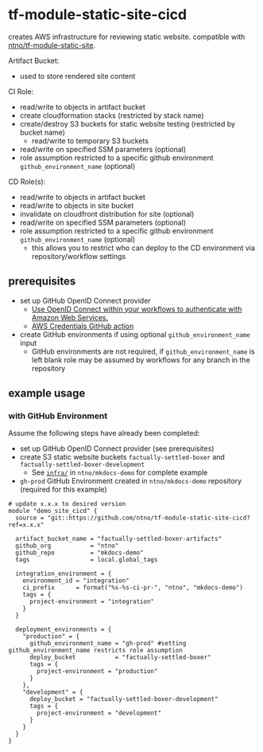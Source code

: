 # tf-module-static-site-cicd
creates AWS infrastructure for reviewing static website.  compatible with [ntno/tf-module-static-site](https://github.com/ntno/tf-module-static-site).

Artifact Bucket:
  - used to store rendered site content

CI Role:
  - read/write to objects in artifact bucket
  - create cloudformation stacks (restricted by stack name)
  - create/destroy S3 buckets for static website testing (restricted by bucket name)
    - read/write to temporary S3 buckets
  - read/write on specified SSM parameters (optional)
  - role assumption restricted to a specific github environment `github_environment_name` (optional)
  
CD Role(s):
  - read/write to objects in artifact bucket
  - read/write to objects in site bucket
  - invalidate on cloudfront distribution for site (optional)
  - read/write on specified SSM parameters (optional)
  - role assumption restricted to a specific github environment `github_environment_name` (optional)
    - this allows you to restrict who can deploy to the CD environment via repository/workflow settings

## prerequisites
- set up GitHub OpenID Connect provider
  - [Use OpenID Connect within your workflows to authenticate with Amazon Web Services.](https://docs.github.com/en/actions/deployment/security-hardening-your-deployments/configuring-openid-connect-in-amazon-web-services) 
  - [AWS Credentials GitHub action](https://github.com/aws-actions/configure-aws-credentials)
- create GitHub environments if using optional `github_environment_name` input
  - GitHub environments are not required, if `github_environment_name` is left blank role may be assumed by workflows for any branch in the repository

## example usage

### with GitHub Environment
Assume the following steps have already been completed:
- set up GitHub OpenID Connect provider (see prerequisites)
- create S3 static website buckets `factually-settled-boxer` and `factually-settled-boxer-development`
  - See [`infra/`](https://github.com/ntno/mkdocs-demo/tree/main/infra) in `ntno/mkdocs-demo` for complete example
- `gh-prod` GitHub Environment created in `ntno/mkdocs-demo` repository (required for this example)

```
# update x.x.x to desired version
module "demo_site_cicd" {
  source = "git::https://github.com/ntno/tf-module-static-site-cicd?ref=x.x.x"

  artifact_bucket_name = "factually-settled-boxer-artifacts"
  github_org           = "ntno"
  github_repo          = "mkdocs-demo"
  tags                 = local.global_tags

  integration_environment = {
    environment_id = "integration"
    ci_prefix      = format("%s-%s-ci-pr-", "ntno", "mkdocs-demo")
    tags = {
      project-environment = "integration"
    }
  }

  deployment_environments = {
    "production" = {
      github_environment_name = "gh-prod" #setting github_environment_name restricts role assumption
      deploy_bucket           = "factually-settled-boxer"
      tags = {
        project-environment = "production"
      }
    },
    "development" = {
      deploy_bucket = "factually-settled-boxer-development"
      tags = {
        project-environment = "development"
      }
    }
  }
}
```